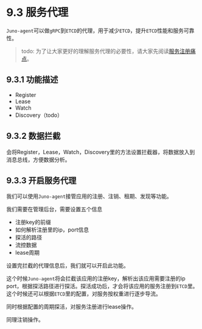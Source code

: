 # 9.3 服务代理
``Juno-agent``可以做``gRPC``到``ETCD``的代理，用于减少``ETCD``，提升``ETCD``性能和服务可靠性。

> todo: 为了让大家更好的理解服务代理的必要性，请大家先阅读[服务注册痛点](../awesome/register.md)。

## 9.3.1 功能描述
* Register
* Lease
* Watch
* Discovery（todo）


## 9.3.2 数据拦截
会将Register，Lease，Watch，Discovery里的方法设置拦截器，将数据放入到消息总线，方便数据分析。

## 9.3.3 开启服务代理
我们可以使用``Juno-agent``接管应用的注册、注销、租期、发现等功能。

我们需要在管理后台，需要设置五个信息
* 注册key的前缀
* 如何解析注册里的ip，port信息
* 探活的路径
* 流控数据
* lease周期


设置完拦截的代理信息后，我们就可以开启此功能。

这个时候``Juno-agent``将会拦截该应用的注册key，解析出该应用需要注册的ip port，根据探活路径进行探活。探活成功后，才会将该应用的服务注册到``ETCD``里。这个时候还可以根据``ETCD``里的配置，对服务按权重进行逐步导流。

同时根据配置的周期探活，对服务注册进行lease操作。

同理注销操作。








